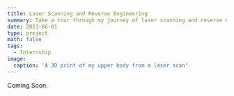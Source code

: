 ```yaml
---
title: Laser Scanning and Reverse Engineering
summary: Take a tour through my journey of laser scanning and reverse engineering.
date: 2023-06-01
type: project
math: false
tags:
  - Internship
image:
  caption: 'A 3D print of my upper body from a laser scan'
---
```


Coming Soon.